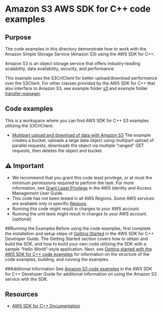 # Amazon S3 AWS SDK for C++ code examples

## Purpose
The code examples in this directory demonstrate how to work with the Amazon Simple Storage Service 
(Amazon S3) using the AWS SDK for C++.

Amazon S3 is an object storage service that offers industry-leading scalability, data availability, security, and performance. 

This example uses the S3CrtClient for better upload/download performance over the S3Client.  For other classes provided by the AWS SDK for C++ that also interface to
Amazon S3, see example folder [s3](../s3) and example folder [transfer-manager](../transfer-manager).

## Code examples
This is a workspace where you can find AWS SDK for C++ S3 examples utilizing the S3CrtClient.

- [Multipart upload and download of data with Amazon S3](./s3-crt-demo.cpp) The example creates a bucket, uploads a large data object using multipart upload of parallel requests, downloads the object via multiple "ranged" GET requests, then deletes the object and bucket.

## ⚠ Important
- We recommend that you grant this code least privilege, or at most the minimum permissions required to perform the task. For more information, see [Grant Least Privilege](https://docs.aws.amazon.com/IAM/latest/UserGuide/best-practices.html#grant-least-privilege) in the AWS Identity and Access Management User Guide.
- This code has not been tested in all AWS Regions. Some AWS services are available only in specific [Regions](https://aws.amazon.com/about-aws/global-infrastructure/regional-product-services).
- Running this code might result in charges to your AWS account. 
- Running the unit tests might result in charges to your AWS account. [optional]

##Running the Examples
Before using the code examples, first complete the installation and setup steps of [Getting Started](https://docs.aws.amazon.com/sdk-for-cpp/v1/developer-guide/getting-started.html) in the AWS SDK for C++ Developer Guide.
The Getting Started section covers how to obtain and build the SDK, and how to build your own code utilizing the SDK with a sample “Hello World”-style application. 
Next, see [Getting started with the AWS SDK for C++ code examples](https://docs.aws.amazon.com/sdk-for-cpp/v1/developer-guide/getting-started-code-examples.html) for information on the structure of the code examples, building, and running the examples.

##Additional Information
See [Amazon S3 code examples](https://docs.aws.amazon.com/sdk-for-cpp/v1/developer-guide/examples-s3.html) in the AWS SDK for C++ Developer Guide for additional information on using the Amazon S3 service with the SDK.

## Resources
- [AWS SDK for C++ Documentation](https://docs.aws.amazon.com/sdk-for-cpp/index.html) 


